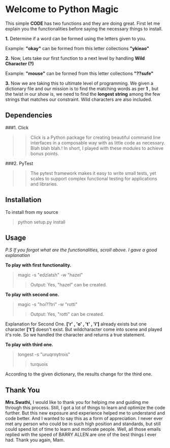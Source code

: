 Welcome to Python Magic
=====================


This simple **CODE** has two functions and they are doing great. First let me explain you the functionalities before saying the necessary things to install.

**1.** Determine if a word can be formed using the letters given to you.

Example: **"okay"** can be formed from this letter collections **"ykieao"**

**2.** Now, Lets take our first function to a next level by handling **Wild Character (?)**

Example: **"mouse"** can be formed from this letter collections **"??sufe"**

**3.** Now we are taking this to ultimate level of programming. We given a dictionary file and our mission is to find the matching words as per **1** , but the twist in our show is, we need to find the **longest string** among the few strings that matches our constraint. Wild characters are also included.



Dependencies
-------------
###1. Click
>> Click is a Python package for creating beautiful command line interfaces in a composable way with as little code as necessary. Blah blah blah.! In short, I played with these modules to achieve bonus points. 

###2. PyTest
>>The pytest framework makes it easy to write small tests, yet scales to support complex functional testing for applications and libraries.



Installation
-------------
To install from my source
> python setup.py install


Usage
--------------------
*P.S If you forgot what are the functionalities, scroll above. I gave a good explanation*

**To play with first functionality.**
>magic -s "edzlatsh" -w "hazel"
>> Output: Yes, "hazel" can be created.

**To play with second one.**
>magic -s "hoi??tri" -w "rotti"
>> Output: Yes, "rotti" can be created.

Explanation for Second One. **['r' , 'o' , 't' , 'i']** already exists but one character **['t']** doesn't exist. But wildcharacter come into scene and played it's role. So we handled the character and returns a true statement.

**To play with third one.**
>longest -s "uruqrnytrois"
>>turquois

According to the given dictionary, the results change for the third one.


Thank You
--------------------

**Mrs.Swathi,**
		I would like to thank you for helping me and guiding me through this process. Still, I got a lot of things to learn and optimize the code further. But this new exposure and experience helped me to understand and code better. And I wanted to say this as a form of appreciation. I never ever met any person who could be in such high position and standards, but still could spend lot of time to learn and motivate people. Well, all those emails replied with the speed of BARRY ALLEN are one of the best things I ever had. Thank you again, Mam.
		
